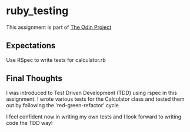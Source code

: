 # ruby_testing

This assignment is part of [The Odin Project](https://www.theodinproject.com/lessons/ruby-introduction-to-rspec)

## Expectations

Use RSpec to write tests for calculator.rb

## Final Thoughts

I was introduced to Test Driven Development (TDD) using rspec in this assignment. I wrote various tests for the Calculator class and tested them out by following the 'red-green-refactor' cycle 

I feel confident now in writing my own tests and I look forward to writing code the TDD way!